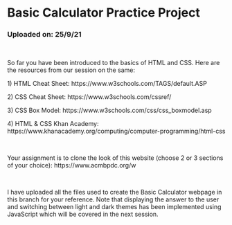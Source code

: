 <h1>Basic Calculator Practice Project</h1>
<h3>Uploaded on: 25/9/21</h3>
<br>
<p>So far you have been introduced to the basics of HTML and CSS. Here are the resources from our session on the same:</p>
<p>1) HTML Cheat Sheet: https://www.w3schools.com/TAGS/default.ASP</p>
<p>2) CSS Cheat Sheet: https://www.w3schools.com/cssref/</p>
<p>3) CSS Box Model: https://www.w3schools.com/css/css_boxmodel.asp</p>
<p>4) HTML & CSS Khan Academy: https://www.khanacademy.org/computing/computer-programming/html-css</p>
<br>
<p>Your assignment is to clone the look of this website (choose 2 or 3 sections of your choice): https://www.acmbpdc.org/w</p>
<br>
<p>I have uploaded all the files used to create the Basic Calculator webpage in this branch for your reference. Note that displaying the answer to the user and switching between light and dark themes has been implemented using JavaScript which will be covered in the next session.</p>
